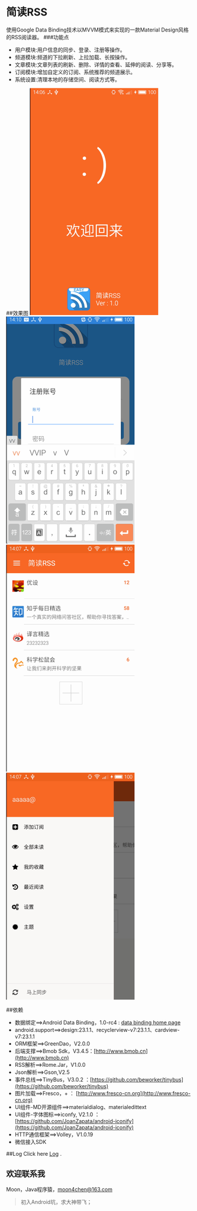 # 简读RSS
使用Google Data Binding技术以MVVM模式来实现的一款Material Design风格的RSS阅读器。
###功能点
* 用户模块:用户信息的同步、登录、注册等操作。 
* 频道模块:频道的下拉刷新、上拉加载、长按操作。 
* 文章模块:文章列表的刷新、删除、详情的查看、延伸的阅读、分享等。 
* 订阅模块:增加自定义的订阅、系统推荐的频道展示。 
* 系统设置:清理本地的存储空间、阅读方式等。

##效果图
 ![image](https://github.com/moonChenHaohui/blog/blob/gh-pages/image/start.gif)
 ![image](https://github.com/moonChenHaohui/blog/blob/gh-pages/image/login.gif)
 ![image](https://github.com/moonChenHaohui/blog/blob/gh-pages/image/back.gif)
 ![image](https://github.com/moonChenHaohui/blog/blob/gh-pages/image/set.gif)

##依赖
* 数据绑定==>Android Data Binding，1.0-rc4 : [data binding home page](http://developer.android.com/tools/data-binding/guide.html)
* android.support==>design:23.1.1、recyclerview-v7:23.1.1、cardview-v7:23.1.1
* ORM框架==>GreenDao，V2.0.0
* 后端支撑==>Bmob Sdk，V3.4.5：[http://www.bmob.cn](http://www.bmob.cn)
* RSS解析==>Rome.Jar，V1.0.0
* Json解析==>Gson,V2.5
* 事件总线==>TinyBus，V3.0.2 ：[https://github.com/beworker/tinybus](https://github.com/beworker/tinybus)
* 图片加载==>Fresco，+ ： [http://www.fresco-cn.org](http://www.fresco-cn.org)
* UI组件-MD开源组件==>materialdialog、materialedittext
* UI组件-字体图标==>iconfy, V2.1.0 ：[https://github.com/JoanZapata/android-iconify](https://github.com/JoanZapata/android-iconify)
* HTTP通信框架==>Volley，V1.0.19 
* 微信接入SDK



##Log
Click here [Log](https://github.com/moonChenHaohui/easy-Read-for-RSS/blob/master/LOG.md "Log") .

## 欢迎联系我
Moon，Java程序猿，moon4chen@163.com
>初入Android坑，求大神带飞；